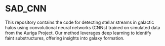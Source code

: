 # SAD_CNN

This repository contains the code for detecting stellar streams in galactic halos using convolutional neural networks (CNNs) trained on simulated data from the Auriga Project. Our method leverages deep learning to identify faint substructures, offering insights into galaxy formation.
